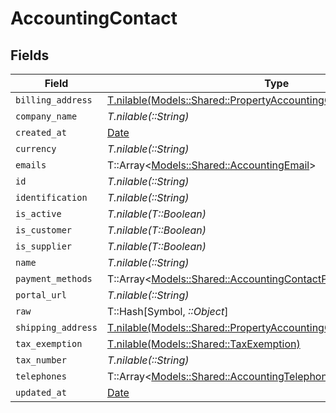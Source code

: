 # AccountingContact


## Fields

| Field                                                                                                                                  | Type                                                                                                                                   | Required                                                                                                                               | Description                                                                                                                            |
| -------------------------------------------------------------------------------------------------------------------------------------- | -------------------------------------------------------------------------------------------------------------------------------------- | -------------------------------------------------------------------------------------------------------------------------------------- | -------------------------------------------------------------------------------------------------------------------------------------- |
| `billing_address`                                                                                                                      | [T.nilable(Models::Shared::PropertyAccountingContactBillingAddress)](../../models/shared/propertyaccountingcontactbillingaddress.md)   | :heavy_minus_sign:                                                                                                                     | N/A                                                                                                                                    |
| `company_name`                                                                                                                         | *T.nilable(::String)*                                                                                                                  | :heavy_minus_sign:                                                                                                                     | N/A                                                                                                                                    |
| `created_at`                                                                                                                           | [Date](https://ruby-doc.org/stdlib-2.6.1/libdoc/date/rdoc/Date.html)                                                                   | :heavy_minus_sign:                                                                                                                     | N/A                                                                                                                                    |
| `currency`                                                                                                                             | *T.nilable(::String)*                                                                                                                  | :heavy_minus_sign:                                                                                                                     | N/A                                                                                                                                    |
| `emails`                                                                                                                               | T::Array<[Models::Shared::AccountingEmail](../../models/shared/accountingemail.md)>                                                    | :heavy_minus_sign:                                                                                                                     | N/A                                                                                                                                    |
| `id`                                                                                                                                   | *T.nilable(::String)*                                                                                                                  | :heavy_minus_sign:                                                                                                                     | N/A                                                                                                                                    |
| `identification`                                                                                                                       | *T.nilable(::String)*                                                                                                                  | :heavy_minus_sign:                                                                                                                     | N/A                                                                                                                                    |
| `is_active`                                                                                                                            | *T.nilable(T::Boolean)*                                                                                                                | :heavy_minus_sign:                                                                                                                     | N/A                                                                                                                                    |
| `is_customer`                                                                                                                          | *T.nilable(T::Boolean)*                                                                                                                | :heavy_minus_sign:                                                                                                                     | N/A                                                                                                                                    |
| `is_supplier`                                                                                                                          | *T.nilable(T::Boolean)*                                                                                                                | :heavy_minus_sign:                                                                                                                     | N/A                                                                                                                                    |
| `name`                                                                                                                                 | *T.nilable(::String)*                                                                                                                  | :heavy_minus_sign:                                                                                                                     | N/A                                                                                                                                    |
| `payment_methods`                                                                                                                      | T::Array<[Models::Shared::AccountingContactPaymentMethod](../../models/shared/accountingcontactpaymentmethod.md)>                      | :heavy_minus_sign:                                                                                                                     | N/A                                                                                                                                    |
| `portal_url`                                                                                                                           | *T.nilable(::String)*                                                                                                                  | :heavy_minus_sign:                                                                                                                     | N/A                                                                                                                                    |
| `raw`                                                                                                                                  | T::Hash[Symbol, *::Object*]                                                                                                            | :heavy_minus_sign:                                                                                                                     | N/A                                                                                                                                    |
| `shipping_address`                                                                                                                     | [T.nilable(Models::Shared::PropertyAccountingContactShippingAddress)](../../models/shared/propertyaccountingcontactshippingaddress.md) | :heavy_minus_sign:                                                                                                                     | N/A                                                                                                                                    |
| `tax_exemption`                                                                                                                        | [T.nilable(Models::Shared::TaxExemption)](../../models/shared/taxexemption.md)                                                         | :heavy_minus_sign:                                                                                                                     | N/A                                                                                                                                    |
| `tax_number`                                                                                                                           | *T.nilable(::String)*                                                                                                                  | :heavy_minus_sign:                                                                                                                     | N/A                                                                                                                                    |
| `telephones`                                                                                                                           | T::Array<[Models::Shared::AccountingTelephone](../../models/shared/accountingtelephone.md)>                                            | :heavy_minus_sign:                                                                                                                     | N/A                                                                                                                                    |
| `updated_at`                                                                                                                           | [Date](https://ruby-doc.org/stdlib-2.6.1/libdoc/date/rdoc/Date.html)                                                                   | :heavy_minus_sign:                                                                                                                     | N/A                                                                                                                                    |